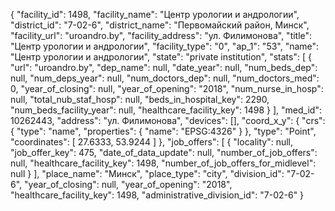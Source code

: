{
    "facility_id": 1498,
    "facility_name": "Центр урологии и андрологии",
    "district_id": "7-02-6",
    "district_name": "Первомайский район, Минск",
    "facility_url": "uroandro.by",
    "facility_address": "ул. Филимонова",
    "title": "Центр урологии и андрологии",
    "facility_type": "0",
    "ap_1": "53",
    "name": "Центр урологии и андрологии",
    "state": "private institution",
    "stats": [
        {
            "url": "uroandro.by",
            "dep_name": null,
            "date_year": null,
            "num_beds_dep": null,
            "num_deps_year": null,
            "num_doctors_dep": null,
            "num_doctors_med": 0,
            "year_of_closing": null,
            "year_of_opening": "2018",
            "num_nurse_in_hosp": null,
            "total_nub_staf_hosp": null,
            "beds_in_hospital_key": 2290,
            "num_beds_facility_year": null,
            "healthcare_facility_key": 1498
        }
    ],
    "med_id": 10262443,
    "address": "ул. Филимонова",
    "devices": [],
    "coord_x_y": {
        "crs": {
            "type": "name",
            "properties": {
                "name": "EPSG:4326"
            }
        },
        "type": "Point",
        "coordinates": [
            27.6333,
            53.9244
        ]
    },
    "job_offers": [
        {
            "locality": null,
            "job_offer_key": 475,
            "date_of_data_update": null,
            "number_of_job_offers": null,
            "healthcare_facility_key": 1498,
            "number_of_job_offers_for_midlevel": null
        }
    ],
    "place_name": "Минск",
    "place_type": "city",
    "division_id": "7-02-6",
    "year_of_closing": null,
    "year_of_opening": "2018",
    "healthcare_facility_key": 1498,
    "administrative_division_id": "7-02-6"
}